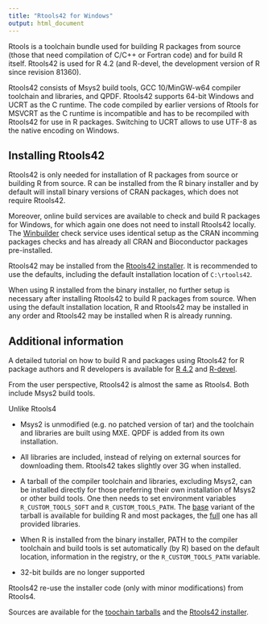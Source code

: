 ```yaml
---
title: "Rtools42 for Windows"
output: html_document
---
```


Rtools is a toolchain bundle used for building R packages from source (those
that need compilation of C/C++ or Fortran code) and for build R itself. 
Rtools42 is used for R 4.2 (and R-devel, the development version of R since
revision 81360).

Rtools42 consists of Msys2 build tools, GCC 10/MinGW-w64 compiler toolchain
and libraries, and QPDF.  Rtools42 supports 64-bit Windows and UCRT as the C
runtime.  The code compiled by earlier versions of Rtools for MSVCRT as the
C runtime is incompatible and has to be recompiled with Rtools42 for use in
R packages.  Switching to UCRT allows to use UTF-8 as the native encoding on
Windows.

## Installing Rtools42

Rtools42 is only needed for installation of R packages from source or
building R from source.  R can be installed from the R binary installer and
by default will install binary versions of CRAN packages, which does not
require Rtools42.

Moreover, online build services are available to check and build R packages
for Windows, for which again one does not need to install Rtools42 locally.
The [Winbuilder](https://win-builder.r-project.org/) check service uses
identical setup as the CRAN incomming packages checks and has already all
CRAN and Bioconductor packages pre-installed.

Rtools42 may be installed from the [Rtools42 installer](rtools42.exe).
It is recommended to use the defaults, including the default installation
location of `C:\rtools42`.

When using R installed from the binary installer, no further setup is
necessary after installing Rtools42 to build R packages from source.  When
using the default installation location, R and Rtools42 may be installed in
any order and Rtools42 may be installed when R is already running.

## Additional information

A detailed tutorial on how to build R and packages using Rtools42 for R package
authors and R developers is available for
[R 4.2](https://svn.r-project.org/R-dev-web/trunk/WindowsBuilds/R-4.2/howto.html)
and
[R-devel](https://svn.r-project.org/R-dev-web/trunk/WindowsBuilds/R-4.2/howto.html).

From the user perspective, Rtools42 is almost the same as Rtools4. Both
include Msys2 build tools.

Unlike Rtools4

* Msys2 is unmodified (e.g.  no patched version of tar) and the toolchain
  and libraries are built using MXE. QPDF is added from its own
  installation.

* All libraries are included, instead of relying on external sources for
  downloading them. Rtools42 takes slightly over 3G when installed.

* A tarball of the compiler toolchain and libraries, excluding Msys2, can be
  installed directly for those preferring their own installation of Msys2 or
  other build tools.  One then needs to set environment variables
  `R_CUSTOM_TOOLS_SOFT` and `R_CUSTOM_TOOLS_PATH`.  The
  [base](../gcc10_ucrt3_base_TLVER.tar.zst)
  variant of the tarball is available for building R and most packages, the 
  [full](../gcc10_ucrt3_full_TLVER.tar.zst)
  one has all provided libraries.

* When R is installed from the binary installer, PATH to the compiler toolchain
  and build tools is set automatically (by R)
  based on the default location, information in the registry, or the
  `R_CUSTOM_TOOLS_PATH` variable.

* 32-bit builds are no longer supported

Rtools42 re-use the installer code (only with minor modifications) from
Rtools4.

Sources are available for the
[toochain tarballs](https://svn.r-project.org/R-dev-web/trunk/WindowsBuilds/winutf8/ucrt3/toolchain_libs/)
and the
[Rtools42 installer](https://svn.r-project.org/R-dev-web/trunk/WindowsBuilds/winutf8/ucrt3/rtools/).
